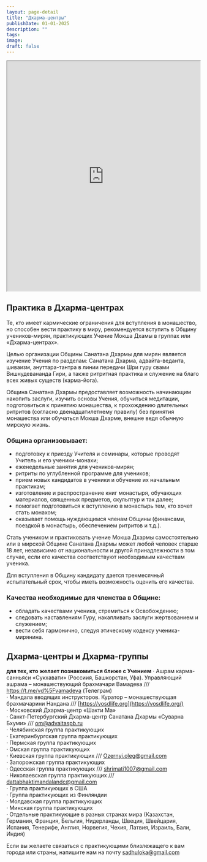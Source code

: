 ```yaml
---
layout: page-detail
title: "Дхарма-центры"
publishDate: 01-01-2025
description: ""
tags:
image:
draft: false
---
```


<iframe src="https://www.google.com/maps/d/embed?mid=1mPCaG9F5DH8xxpT0RabWAcxra8sCrBs&amp;hl=ru&amp;ehbc=2E312F" width="100%" height="600"></iframe>

## **Практика в Дхарма-центрах**
Те, кто имеет кармические ограничения для вступления в монашество, но способен вести практику в миру, рекомендуется вступить в Общину учеников-мирян, практикующих Учение Мокша Дхамы в группах или «Дхарма-центрах».

Целью организации Общины Санатана Дхармы для мирян является изучение Учения по разделам: Санатана Дхарма, адвайта-веданта, шиваизм, ануттара-тантра в линии передачи Шри гуру свами Вишнудевананда Гири, а также ритритная практика и служение на благо всех живых существ (карма-йога).

Община Санатана Дхармы предоставляет возможность начинающим накопить заслуги, изучить основы Учения, обучиться медитации, подготовиться к принятию монашества, к прохождению длительных ритритов (согласно двенадцатилетнему правилу) без принятия монашества или обучаться Мокша Дхарме, внешне ведя обычную мирскую жизнь.

### Община организовывает:
* подготовку к приезду Учителя и семинары, которые проводят Учитель и его ученики-монахи;
* еженедельные занятия для учеников-мирян;
* ритриты по углубленной программе для учеников;
* прием новых кандидатов в ученики и обучение их начальным практикам;
* изготовление и распространение книг монастыря, обучающих материалов, священных предметов, скульптур и так далее;
* помогает подготовиться к вступлению в монастырь тем, кто хочет стать монахом;
* оказывает помощь нуждающимся членам Общины (финансами, поездкой в монастырь, обеспечением ритритов и т.д.).

Стать учеником и практиковать учение Мокша Дхармы самостоятельно или в мирской Общине Санатана Дхармы может любой человек старше 18 лет, независимо от национальности и другой принадлежности в том случае, если его качества соответствуют необходимым качествам ученика.

Для вступления в Общину кандидату дается трехмесячный испытательный срок, чтобы иметь возможность оценить его качества.

### Качества необходимые для членства в Общине:
* обладать качествами ученика, стремиться к Освобождению;
* следовать наставлениям Гуру, накапливать заслуги жертвованием и служением;
* вести себя гармонично, следуя этическому кодексу ученика-мирянина.
  
  
## **Дхарма-центры и Дхарма-группы** 
**для тех, кто желает познакомиться ближе с Учением**
· Ашрам карма-санньяси «Сукхавати» (Россиия, Башкорстан, Уфа). Управляющий ашрама – монашествующий брахмачари Вамадева /// <https://t.me/vd%5Fvamadeva> (Телеграм) \
· Мандала вводящих инструкторов. Куратор – монашествующая брахмачарини Нандана /// [https://vosdlife.org](https://vosdlife.org/) \
· Московский Дхарма-центр «Шакти Ма»\
· Санкт-Петербургский Дхарма-центр Санатана Дхармы «Суварна Бхуми» /// [om@advaitaspb.ru](mailto:om@advaitaspb.ru) \
· Челябинская группа практикующих \
· Екатеринбургская группа практикующих \
· Пермская группа практикующих \
· Омская группа практикующих \
· Киевская группа практикующих /// [Ozernyi.oleg@gmail.com](mailto:Ozernyi.oleg@gmail.com)  \
· Запорожская группа практикующих \
· Одесская группа практикующих /// [shrimati1007@gmail.com](mailto:shrimati1007@gmail.com)  \
· Николаевская группа практикующих /// [dattabhaktimandalandc@gmail.com](mailto:dattabhaktimandalandc@gmail.com)  \
· Группа практикующих в США \
· Группа практикующих из Финляндии   \
· Молдавская группа практикующих \
· Минская группа практикующих  \
· Отдельные практикующие в разных странах мира (Казахстан, Германия, Франция, Бельгия, Нидерланды, Швеция, Швейцария, Испания, Тенерифе, Англия, Норвегия, Чехия, Латвия, Израиль, Бали, Индия)

 Если вы желаете связаться с практикующими близлежащего к вам города или страны, напишите нам на почту [sadhuloka@gmail.com](mailto:sadhuloka@gmail.com) 
  
  

